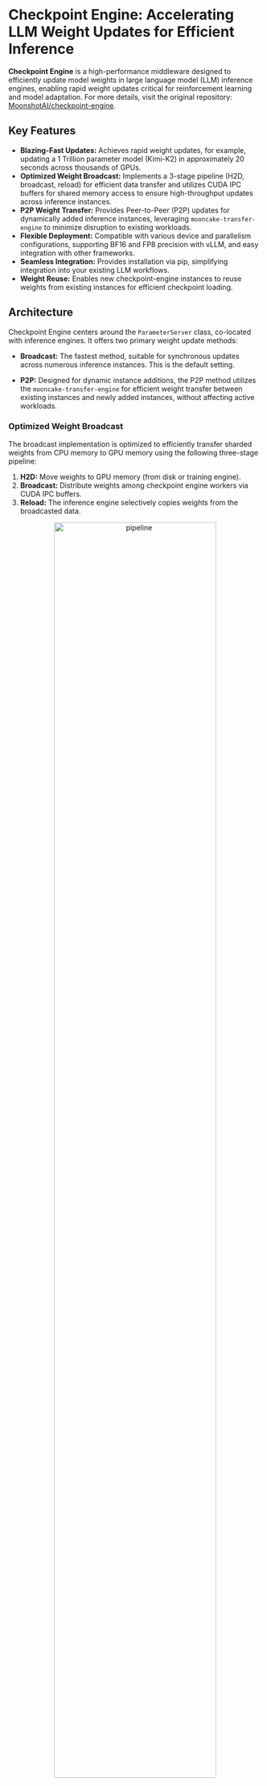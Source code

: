 # Checkpoint Engine: Accelerating LLM Weight Updates for Efficient Inference

**Checkpoint Engine** is a high-performance middleware designed to efficiently update model weights in large language model (LLM) inference engines, enabling rapid weight updates critical for reinforcement learning and model adaptation. For more details, visit the original repository: [MoonshotAI/checkpoint-engine](https://github.com/MoonshotAI/checkpoint-engine).

## Key Features

*   **Blazing-Fast Updates:**  Achieves rapid weight updates, for example, updating a 1 Trillion parameter model (Kimi-K2) in approximately 20 seconds across thousands of GPUs.
*   **Optimized Weight Broadcast:** Implements a 3-stage pipeline (H2D, broadcast, reload) for efficient data transfer and utilizes CUDA IPC buffers for shared memory access to ensure high-throughput updates across inference instances.
*   **P2P Weight Transfer:** Provides Peer-to-Peer (P2P) updates for dynamically added inference instances, leveraging `mooncake-transfer-engine` to minimize disruption to existing workloads.
*   **Flexible Deployment:** Compatible with various device and parallelism configurations, supporting BF16 and FP8 precision with vLLM, and easy integration with other frameworks.
*   **Seamless Integration:**  Provides installation via pip, simplifying integration into your existing LLM workflows.
*   **Weight Reuse:** Enables new checkpoint-engine instances to reuse weights from existing instances for efficient checkpoint loading.

## Architecture

Checkpoint Engine centers around the `ParameterServer` class, co-located with inference engines.  It offers two primary weight update methods:

*   **Broadcast:**  The fastest method, suitable for synchronous updates across numerous inference instances. This is the default setting.

*   **P2P:** Designed for dynamic instance additions, the P2P method utilizes the `mooncake-transfer-engine` for efficient weight transfer between existing instances and newly added instances, without affecting active workloads.

### Optimized Weight Broadcast

The broadcast implementation is optimized to efficiently transfer sharded weights from CPU memory to GPU memory using the following three-stage pipeline:

1.  **H2D:** Move weights to GPU memory (from disk or training engine).
2.  **Broadcast:** Distribute weights among checkpoint engine workers via CUDA IPC buffers.
3.  **Reload:** The inference engine selectively copies weights from the broadcasted data.

<div align="center">
  <picture>
      <img src="figures/pipeline.png" width="80%" alt="pipeline">
  </picture>
</div>

## Benchmarks

The table below details performance benchmarks for different LLMs across various hardware configurations.

| Model                                | Device Info  | GatherMetas | Update (Broadcast) | Update (P2P)            |
| :----------------------------------- | :----------- | :---------- |:-------------------| :---------------------- |
| GLM-4.5-Air (BF16)                   | 8xH800 TP8  | 0.17s       | 3.94s (1.42GiB)    | 8.83s (4.77GiB)         |
| Qwen3-235B-A22B-Instruct-2507 (BF16) | 8xH800 TP8  | 0.46s       | 6.75s (2.69GiB)    | 16.47s (4.05GiB)        |
| DeepSeek-V3.1 (FP8)                  | 16xH20 TP16  | 1.44s       | 12.22s (2.38GiB)   | 25.77s (3.61GiB)        |
| Kimi-K2-Instruct (FP8)               | 16xH20 TP16  | 1.81s       | 15.45s (2.93GiB)   | 36.24s (4.46GiB)        |
| DeepSeek-V3.1 (FP8)                  | 256xH20 TP16 | 1.40s       | 13.88s (2.54GiB)   | 33.30s (3.86 GiB) |
| Kimi-K2-Instruct (FP8)               | 256xH20 TP16 | 1.88s       | 21.50s (2.99GiB)   | 34.49s (4.57 GiB) |

*   All tests use [vLLM v0.10.2rc1](https://github.com/vllm-project/vllm/tree/v0.10.2rc1) as the inference engine.
*   FP8 requires additional vLLM patches.
*   The bucket size for IPC data transfer is in the table.
*   P2P times are for updating a subset of nodes (16 GPUs).

## Installation

Install the optimized broadcast implementation:

```bash
pip install checkpoint-engine
```

To enable the flexible P2P implementation, install with the `p2p` extra:

```bash
pip install 'checkpoint-engine[p2p]'
```

## Getting Started

1.  **Prerequisites:** Requires an H800 or H20 machine with 8 GPUs and the latest vLLM.  Ensure you have the [/collective\_rpc API endpoint](https://github.com/vllm-project/vllm/commit/f7cf5b512ee41f36613deb2471a44de5f304f70d) commit.

2.  **Set up vLLM:**

```bash
cd /opt && git clone https://github.com/vllm-project/vllm && cd vllm
uv venv --python 3.12 --seed
source .venv/bin/activate
VLLM_USE_PRECOMPILED=1 uv pip install --editable .
```

3.  **Install Checkpoint Engine:**

```bash
uv pip install 'checkpoint-engine[p2p]'
```

4.  **Download Model:**

```bash
hf download Qwen/Qwen3-235B-A22B-Instruct-2507 --local-dir /opt/models/Qwen/Qwen3-235B-A22B-Instruct-2507/
```

5.  **Run vLLM:** Start vLLM in dev mode with dummy load format and the custom worker extension:

```bash
VLLM_SERVER_DEV_MODE=1 python3 -m vllm.entrypoints.openai.api_server --host 0.0.0.0 --port 19730 --trust-remote-code \
    --tensor-parallel-size=8 --max-model-len 4096 --load-format dummy \
    --served-model-name checkpoint-engine-demo --model /opt/models/Qwen/Qwen3-235B-A22B-Instruct-2507/ \
    --worker-extension-cls checkpoint_engine.worker.VllmColocateWorkerExtension
```

6.  **Update Weights:**  Use the following command to update weights via the checkpoint engine:

```bash
torchrun --nproc-per-node 8 examples/update.py --update-method all --checkpoint-path /opt/models/Qwen/Qwen3-235B-A22B-Instruct-2507/
```

### Reuse weights from existing instances

1.  **Save Metas:**  Start existing instances with `--save-metas-file global_metas.pkl` to save global metas.

```bash
torchrun --nproc-per-node 8 examples/update.py --checkpoint-path $MODEL_PATH \
    --sleep-time 300 --save-metas-file global_metas.pkl
```

2.  **Load Metas:**  New instances can obtain the checkpoint by setting `--load-metas-file global_metas.pkl`.

```bash
torchrun --nproc-per-node 8 examples/update.py --load-metas-file global_metas.pkl
```

### FP8 quantization

For FP8 quantization, apply the patch in [`patches/vllm_fp8.patch`](./patches/vllm_fp8.patch).

## Test

Run a simple correctness test:

```bash
torchrun --nproc-per-node 8 tests/test_update.py
```

## Limitations and Future Work

*   Currently tested primarily with vLLM; easy integration with other frameworks (SGLang) is planned.
*   The full 3-stage pipeline optimization, mentioned in our paper, is not yet fully implemented.
*   P2P implementation can be further optimized.

## Acknowledgments

This project utilizes the vLLM interface; thanks for the comments and insights from [youkaichao](https://github.com/youkaichao).